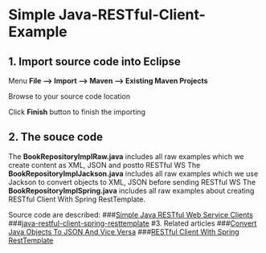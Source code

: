 # Simple Java-RESTful-Client-Example 


## 1. Import source code into Eclipse

Menu **File –> Import –> Maven –> Existing Maven Projects**

Browse to your source code location

Click **Finish** button to finish the importing

## 2. The souce code

The **BookRepositoryImplRaw.java** includes all raw examples which we create content as XML, JSON and postto RESTful WS
The **BookRepositoryImplJackson.java** includes all raw examples which we use Jackson to convert objects to XML, JSON before sending RESTful WS
The **BookRepositoryImplSpring.java** includes all raw examples about creating RESTful Client With Spring RestTemplate. 

Source code are described:
###[Simple Java RESTful Web Service Clients](http://howtoprogram.xyz/2016/07/02/java-restful-web-service-clients/)
###[java-restful-client-spring-resttemplate](http://howtoprogram.xyz/2016/07/03/java-restful-client-spring-resttemplate/)
#3. Related articles
###[Convert Java Objects To JSON And Vice Versa](http://howtoprogram.xyz/2016/07/01/convert-java-objects-json-vice-versa/)
###[RESTful Client With Spring RestTemplate](http://howtoprogram.xyz/2016/07/03/java-restful-client-spring-resttemplate/)